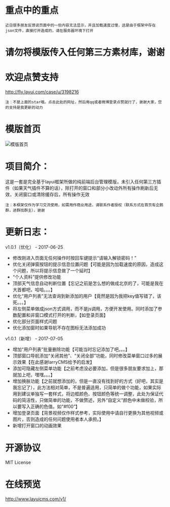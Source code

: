 # 重点中的重点
```
近日很多朋友反馈说页面中的一些内容无法显示，并且加载速度过慢，这是由于框架中存在json文件，直接打开造成的，请在服务器环境下打开
```

# 请勿将模版传入任何第三方素材库，谢谢

# 欢迎点赞支持
http://fly.layui.com/case/u/3198216
```
注：不是上面的star哦。点击此处的网址，然后用qq或者微博登录点赞就行了，谢谢大家，您的支持是我更新的动力
```

# 模版首页
![模版首页](https://git.oschina.net/uploads/images/2017/0719/161612_e86af39e_1404064.jpeg "模版首页")

# 项目简介：
这是一套是完全基于layui框架所做的纯前端后台管理模版，未引入任何第三方插件（如果天气插件不算的话），除打开的窗口和部分小改动外所有操作刷新后无效，关闭窗口或清除缓存后，所有操作无效
```
注：本框架仅作为学习交流使用，如需用作商业用途，请联系作者授权（联系方式在首页有企鹅群，进群找群主），谢谢
```

# 更新日志：
v1.0.1（优化） - 2017-06-25
* 修改刚进入页面无任何操作时按回车键提示“请输入解锁密码！”
* 优化关闭弹窗按钮的提示信息位置问题【可能是因为加载速度的原因，造成这个问题，所以将提示信息做了一个延时】
* “个人资料”提供修改功能
* 顶部天气信息自动判断位置【忘记之前是怎么想的做成北京的了，可能是我在大首都吧，哈哈。。。】
* 优化“用户列表”无法查询到新添加的用户【竟然是因为我把key值写错了，该死。。。】
* 将左侧菜单做成json方式调用，而不是js调用，方便开发使用。同时添加了参数配置和非窗口模式打开的判断，【如登录页面】
* 优化部分页面样式问题
* 优化添加窗时如果导航不存在图标无法添加成功

v1.0.1（新增） - 2017-07-05
* 增加“用户列表”批量删除功能【可能当时忘记添加了吧。。。】
* 顶部窗口导航添加“关闭其他”、“关闭全部”功能，同时修改菜单窗口过多的展示效果【在此感谢larryCMS给予的启发】
* 添加可隐藏左侧菜单功能【之前考虑没必要添加，但是很多朋友要求加上，那就加上吧，嘿嘿。。。】
* 增加换肤功能【之前就想添加的，但是一直没有找到好的方式（好吧，其实是我忘记了），此方法相对简单，不是普遍适用，只简单的做个功能，如果实际用到建议单独写一套样式，将边框颜色、按钮颜色等统一调整，此处为保证代码的简洁性，只做简单的功能，不做赘述，另外“自定义”颜色中未做校验，所以要写入正确的色值。如“#f00”】
* 增加登录页面【背景视频仅作样式参考，实际使用中请自行更换为其他视频或图片，否则造成的任何问题使用者本人承担。】
* 新增打开窗口的动画效果

# 开源协议
MIT License

# 在线预览
http://www.layuicms.com/v1/
